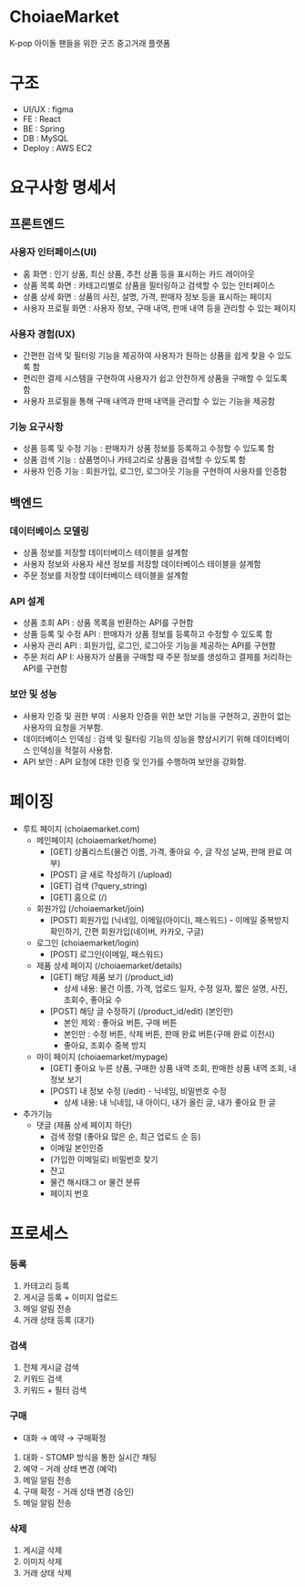 # ChoiaeMarket
K-pop 아이돌 팬들을 위한 굿즈 중고거래 플랫폼

# 구조
- UI/UX : figma
- FE : React
- BE : Spring
- DB : MySQL
- Deploy : AWS EC2


# 요구사항 명세서
## 프론트엔드
### 사용자 인터페이스(UI)
- 홈 화면 : 인기 상품, 최신 상품, 추천 상품 등을 표시하는 카드 레이아웃
- 상품 목록 화면 : 카테고리별로 상품을 필터링하고 검색할 수 있는 인터페이스
- 상품 상세 화면 : 상품의 사진, 설명, 가격, 판매자 정보 등을 표시하는 페이지
- 사용자 프로필 화면 : 사용자 정보, 구매 내역, 판매 내역 등을 관리할 수 있는 페이지

### 사용자 경험(UX)
- 간편한 검색 및 필터링 기능을 제공하여 사용자가 원하는 상품을 쉽게 찾을 수 있도록 함
- 편리한 결제 시스템을 구현하여 사용자가 쉽고 안전하게 상품을 구매할 수 있도록 함
- 사용자 프로필을 통해 구매 내역과 판매 내역을 관리할 수 있는 기능을 제공함

### 기능 요구사항
- 상품 등록 및 수정 기능 : 판매자가 상품 정보를 등록하고 수정할 수 있도록 함
- 상품 검색 기능 : 상품명이나 카테고리로 상품을 검색할 수 있도록 함
- 사용자 인증 기능 : 회원가입, 로그인, 로그아웃 기능을 구현하여 사용자를 인증함

## 백엔드
### 데이터베이스 모델링
- 상품 정보를 저장할 데이터베이스 테이블을 설계함
- 사용자 정보와 사용자 세션 정보를 저장할 데이터베이스 테이블을 설계함
- 주문 정보를 저장할 데이터베이스 테이블을 설계함

### API 설계
- 상품 조회 API : 상품 목록을 반환하는 API를 구현함
- 상품 등록 및 수정 API : 판매자가 상품 정보를 등록하고 수정할 수 있도록 함
- 사용자 관리 API : 회원가입, 로그인, 로그아웃 기능을 제공하는 API를 구현함
- 주문 처리 AP I: 사용자가 상품을 구매할 때 주문 정보를 생성하고 결제를 처리하는 API를 구현함

### 보안 및 성능
- 사용자 인증 및 권한 부여 : 사용자 인증을 위한 보안 기능을 구현하고, 권한이 없는 사용자의 요청을 거부함.
- 데이터베이스 인덱싱 : 검색 및 필터링 기능의 성능을 향상시키기 위해 데이터베이스 인덱싱을 적절히 사용함.
- API 보안 : API 요청에 대한 인증 및 인가를 수행하여 보안을 강화함.


# 페이징
- 루트 페이지 (choiaemarket.com)
	- 메인페이지 (choiaemarket/home)
		- [GET] 상품리스트(물건 이름, 가격, 좋아요 수, 글 작성 날짜, 판매 완료 여부)
		- [POST] 글 새로 작성하기 (/upload)
		- [GET] 검색 (?query_string)
		- [GET] 홈으로 (/)
	- 회원가입 (/choiaemarket/join)
		- [POST] 회원가입 (닉네임, 이메일(아이디), 패스워드) - 이메일 중복방지 확인하기, 간편 회원가입(네이버, 카카오, 구글)
	- 로그인 (choiaemarket/login)
		- [POST] 로그인(이메일, 패스워드)
	- 제품 상세 페이지 (/choiaemarket/details)
		- [GET] 해당 제품 보기 (/product_id)
          - 상세 내용: 물건 이름, 가격, 업로드 일자, 수정 일자, 짧은 설명, 사진, 조회수, 좋아요 수
	  - [POST] 해당 글 수정하기 (/product_id/edit) (본인만)
		  - 본인 제외 : 좋아요 버튼, 구매 버튼
		  - 본인만 : 수정 버튼, 삭제 버튼, 판매 완료 버튼(구매 완료 이전시)
		  - 좋아요, 조회수 중복 방지
	- 마이 페이지 (choiaemarket/mypage)
		- [GET] 좋아요 누른 상품, 구매한 상품 내역 조회, 판매한 상품 내역 조회, 내 정보 보기
		- [POST] 내 정보 수정 (/edit) - 닉네임, 비밀번호 수정
		  - 상세 내용: 내 닉네임, 내 아이디, 내가 올린 글, 내가 좋아요 한 글
- 추가기능
  - 댓글 (제품 상세 페이지 하단)
	- 검색 정렬 (좋아요 많은 순, 최근 업로드 순 등)
	- 이메일 본인인증 
	- (가입한 이메일로) 비밀번호 찾기
	- 잔고
	- 물건 해시태그 or 물건 분류
	- 페이지 번호


# 프로세스

### 등록
1. 카테고리 등록
2. 게시글 등록 + 이미지 업로드
3. 메일 알림 전송
4. 거래 상태 등록 (대기)

### 검색
1. 전체 게시글 검색
2. 키워드 검색
4. 키워드 + 필터 검색

### 구매
- 대화 → 예약 → 구매확정
1. 대화 - STOMP 방식을 통한 실시간 채팅
2. 예약 - 거래 상태 변경 (예약)
3. 메일 알림 전송
4. 구매 확정 - 거래 상태 변경 (승인)
5. 메일 알림 전송

### 삭제
1. 게시글 삭제
2. 이미지 삭제
3. 거래 상태 삭제
